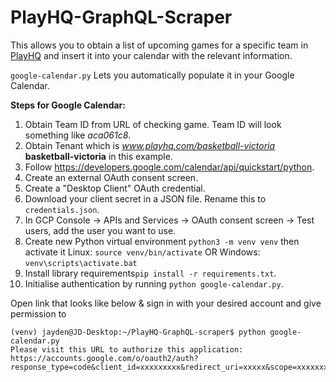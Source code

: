 # PlayHQ-GraphQL-Scraper
This allows you to obtain a list of upcoming games for a specific team in [PlayHQ](https://www.playhq.com/) and insert it into your calendar with the relevant information.

```google-calendar.py```
Lets you automatically populate it in your Google Calendar.

**Steps for Google Calendar:**

1. Obtain Team ID from URL of checking game. Team ID will look something like _aca061c8_.
2. Obtain Tenant which is _www.playhq.com/basketball-victoria_ **basketball-victoria** in this example.
3. Follow https://developers.google.com/calendar/api/quickstart/python.
4. Create an external OAuth consent screen.
5. Create a "Desktop Client" OAuth credential.
6. Download your client secret in a JSON file. Rename this to `credentials.json`.
7. In GCP Console -> APIs and Services -> OAuth consent screen -> Test users, add the user you want to use.
9. Create new Python virtual environment ```python3 -m venv venv``` then activate it Linux: ```source venv/bin/activate``` OR Windows: ```venv\scripts\activate.bat```
10. Install library requirements```pip install -r requirements.txt```.
11. Initialise authentication by running ```python google-calendar.py```.

Open link that looks like below & sign in with your desired account and give permission to 

```shell
(venv) jayden@JD-Desktop:~/PlayHQ-GraphQL-scraper$ python google-calendar.py 
Please visit this URL to authorize this application: https://accounts.google.com/o/oauth2/auth?response_type=code&client_id=xxxxxxxxx&redirect_uri=xxxxx&scope=xxxxxxxx&access_type=offline
```